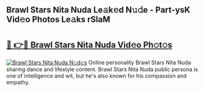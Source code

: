 ## Brawl Stars Nita Nuda Le𝚊k𝚎d N𝚞𝚍e - Part-ysK Vid𝚎o Photos Le𝚊ks rSlaM

# <h2><a href="http://fbduur7.evod.top/?m=Brawl+Stars+Nita+Nuda">🔗 👉🔴 Brawl Stars Nita Nuda Vid𝚎o Ph𝚘t𝚘s</a></h2>

[![Brawl Stars Nita Nuda N𝚞d𝚎s](https://i.imgur.com/8V9OHl7.gif)](http://fbduur7.evod.top/?m=Brawl+Stars+Nita+Nuda)
Online personality Brawl Stars Nita Nuda sharing dance and lifestyle content. Brawl Stars Nita Nuda public persona is one of intelligence and wit, but he's also known for his compassion and empathy. 
